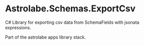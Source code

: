 # Astrolabe.Schemas.ExportCsv

C# Library for exporting csv data from SchemaFields with jsonata expressions.

Part of the astrolabe apps library stack.
